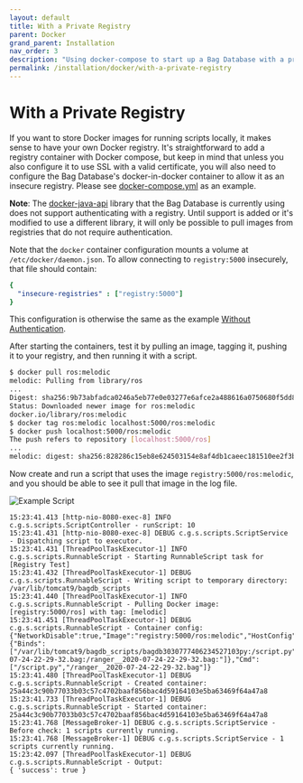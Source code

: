 ```yaml
---
layout: default
title: With a Private Registry
parent: Docker
grand_parent: Installation
nav_order: 3
description: "Using docker-compose to start up a Bag Database with a private Docker registry"
permalink: /installation/docker/with-a-private-registry
---
```


# With a Private Registry

If you want to store Docker images for running scripts locally, it makes sense to have your own
Docker registry.  It's straightforward to add a registry container with Docker compose,
but keep in mind that unless you also configure it to use SSL with a valid certificate, you will
also need to configure the Bag Database's docker-in-docker container to allow it as an insecure registry. Please see [docker-compose.yml](../../../docker/docker-compose.yml) as an example.

**Note**: The [docker-java-api](https://github.com/amihaiemil/docker-java-api) library that the Bag
Database is currently using does not support authenticating with a registry.  Until support is added or
it's modified to use a different library, it will only be possible to pull images from registries that
do not require authentication.

Note that the `docker` container configuration mounts a volume at `/etc/docker/daemon.json`. To allow connecting to `registry:5000` insecurely, that file should contain:

```yaml
{
  "insecure-registries" : ["registry:5000"]
}
```

This configuration is otherwise the same as the example [Without Authentication](docker/without-authentication).

After starting the containers, test it by pulling an image, tagging it, pushing it to your registry,
and then running it with a script.

```bash
$ docker pull ros:melodic
melodic: Pulling from library/ros
...
Digest: sha256:9b73abfadca0246a5eb77e0e03277e6afce2a488616a0750680f5dd85dcc0516
Status: Downloaded newer image for ros:melodic
docker.io/library/ros:melodic
$ docker tag ros:melodic localhost:5000/ros:melodic
$ docker push localhost:5000/ros:melodic
The push refers to repository [localhost:5000/ros]
...
melodic: digest: sha256:828286c15eb8e624503154e8af4db1caeec181510ee2f3b94dfdb289897ea0a2 size: 2833
```

Now create and run a script that uses the image `registry:5000/ros:melodic`, and you should be able to
see it pull that image in the log file.

![Example Script](../../assets/images/private-registry.png)

```
15:23:41.413 [http-nio-8080-exec-8] INFO  c.g.s.scripts.ScriptController - runScript: 10
15:23:41.431 [http-nio-8080-exec-8] DEBUG c.g.s.scripts.ScriptService - Dispatching script to executor.
15:23:41.431 [ThreadPoolTaskExecutor-1] INFO  c.g.s.scripts.RunnableScript - Starting RunnableScript task for [Registry Test]
15:23:41.432 [ThreadPoolTaskExecutor-1] DEBUG c.g.s.scripts.RunnableScript - Writing script to temporary directory: /var/lib/tomcat9/bagdb_scripts
15:23:41.440 [ThreadPoolTaskExecutor-1] INFO  c.g.s.scripts.RunnableScript - Pulling Docker image: [registry:5000/ros] with tag: [melodic]
15:23:41.451 [ThreadPoolTaskExecutor-1] DEBUG c.g.s.scripts.RunnableScript - Container config:
{"NetworkDisable":true,"Image":"registry:5000/ros:melodic","HostConfig":{"Binds":["/var/lib/tomcat9/bagdb_scripts/bagdb3030777406234527103py:/script.py","/home/preed/public_html/bags//ranger__2020-07-24-22-29-32.bag:/ranger__2020-07-24-22-29-32.bag:"]},"Cmd":["/script.py","/ranger__2020-07-24-22-29-32.bag"]}
15:23:41.480 [ThreadPoolTaskExecutor-1] DEBUG c.g.s.scripts.RunnableScript - Created container: 25a44c3c90b77033b03c57c4702baaf856bac4d59164103e5ba63469f64a47a8
15:23:41.733 [ThreadPoolTaskExecutor-1] DEBUG c.g.s.scripts.RunnableScript - Started container: 25a44c3c90b77033b03c57c4702baaf856bac4d59164103e5ba63469f64a47a8
15:23:41.768 [MessageBroker-1] DEBUG c.g.s.scripts.ScriptService - Before check: 1 scripts currently running.
15:23:41.768 [MessageBroker-1] DEBUG c.g.s.scripts.ScriptService - 1 scripts currently running.
15:23:42.097 [ThreadPoolTaskExecutor-1] DEBUG c.g.s.scripts.RunnableScript - Output:
{ 'success': true }
```
